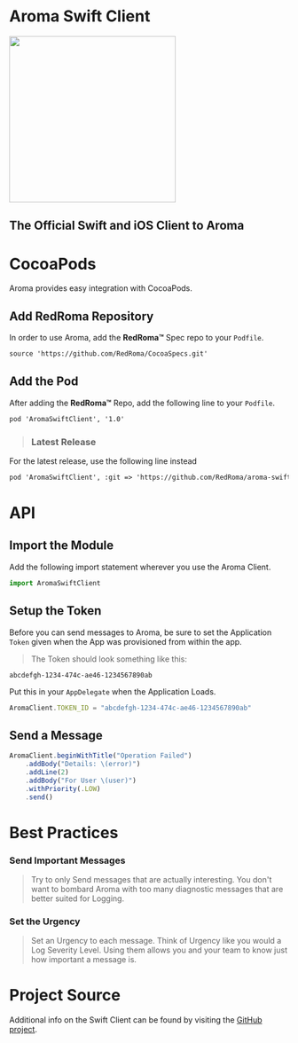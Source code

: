 Aroma Swift Client
==============================================

[<img src="https://raw.githubusercontent.com/RedRoma/aroma/develop/Graphics/Logo.png" width="300">](http://aroma.redroma.tech/)
## The Official Swift and iOS Client to Aroma


# CocoaPods

Aroma provides easy integration with CocoaPods.

## Add RedRoma Repository

In order to use Aroma, add the **RedRoma™** Spec repo to your `Podfile`.

```xml
source 'https://github.com/RedRoma/CocoaSpecs.git'
```

## Add the Pod
After adding the **RedRoma™** Repo, add the following line to your `Podfile`.

```xml
pod 'AromaSwiftClient', '1.0'
```

>### Latest Release
For the latest release, use the following line instead
```xml
pod 'AromaSwiftClient', :git => 'https://github.com/RedRoma/aroma-swift-client.git', :branch => 'develop'
```

# API

## Import the Module
Add the following import statement wherever you use the Aroma Client.

```js
import AromaSwiftClient
```

## Setup the Token

Before you can send messages to Aroma, be sure to set the Application `Token` given when the App was provisioned from within the app.

>The Token should look something like this:
```
abcdefgh-1234-474c-ae46-1234567890ab
```

Put this in your `AppDelegate` when the Application Loads.

```js
AromaClient.TOKEN_ID = "abcdefgh-1234-474c-ae46-1234567890ab"
```

## Send a Message

```js
AromaClient.beginWithTitle("Operation Failed")
    .addBody("Details: \(error)")
    .addLine(2)
    .addBody("For User \(user)")
    .withPriority(.LOW)
    .send()
```

# Best Practices

### Send Important Messages
>Try to only Send messages that are actually interesting. You don't want to bombard Aroma with too many diagnostic messages that are better suited for Logging.

### Set the Urgency
>Set an Urgency to each message. Think of Urgency like you would a Log Severity Level. Using them allows you and your team to know just how important a message is.

# Project Source
Additional info on the Swift Client can be found by visiting the [GitHub project](https://github.com/RedRoma/aroma-swift-client).
